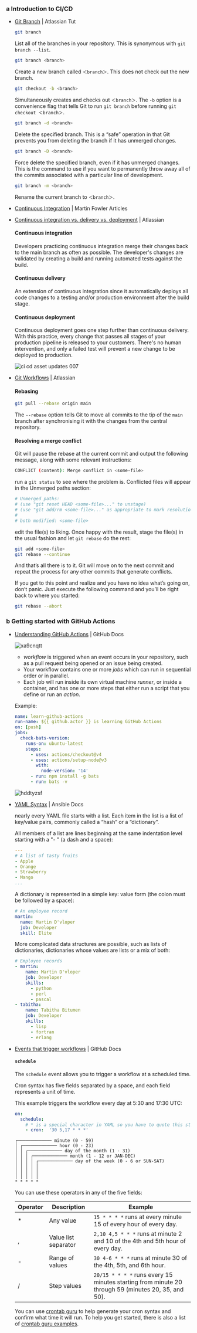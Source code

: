### a Introduction to CI/CD

- [Git Branch](https://www.atlassian.com/git/tutorials/using-branches) | Atlassian Tut

  ```bash
  git branch
  ```
  List all of the branches in your repository. This is synonymous with `git branch --list`.

  ```bash
  git branch <branch>
  ```
  Create a new branch called `＜branch＞`. This does not check out the new branch.

  ```bash
  git checkout -b <branch>
  ```
  Simultaneously creates and checks out `＜branch＞`. The `-b` option is a convenience flag that tells Git to run `git branch` before running `git checkout ＜branch＞`.

  ```bash
  git branch -d <branch>
  ```
  Delete the specified branch. This is a “safe” operation in that Git prevents you from deleting the branch if it has unmerged changes.

  ```bash
  git branch -D <branch>
  ```
  Force delete the specified branch, even if it has unmerged changes. This is the command to use if you want to permanently throw away all of the commits associated with a particular line of development.

  ```bash
  git branch -m <branch>
  ```
  Rename the current branch to `＜branch＞`.

- [Continuous Integration](https://www.martinfowler.com/articles/continuousIntegration.html) | Martin Fowler Articles
- [Continuous integration vs. delivery vs. deployment](https://www.atlassian.com/continuous-delivery/principles/continuous-integration-vs-delivery-vs-deployment) | Atlassian

  #### Continuous integration
  Developers practicing continuous integration merge their changes back to the main branch as often as possible.
  The developer's changes are validated by creating a build and running automated tests against the build.

  #### Continuous delivery
  An extension of continuous integration since it automatically deploys all code changes to a testing and/or production environment after the build stage.

  #### Continuous deployment
  Continuous deployment goes one step further than continuous delivery. With this practice, every change that passes all stages of your production pipeline is released to your customers. There's no human intervention, and only a failed test will prevent a new change to be deployed to production.

  ![ci cd asset updates  007](https://github.com/yousefelassal/fullstackopen/assets/76617202/6905fbcb-75ae-41b4-b45b-8f03da127d59)

- [Git Workflows](https://www.atlassian.com/git/tutorials/comparing-workflows) | Atlassian

  #### Rebasing
  ```bash
  git pull --rebase origin main
  ```
  The `--rebase` option tells Git to move all commits to the tip of the `main` branch after synchronising it with the changes from the central repository.

  #### Resolving a merge conflict
  Git will pause the rebase at the current commit and output the following message, along with some relevant instructions:
  ```bash
  CONFLICT (content): Merge conflict in <some-file>
  ```

  run a `git status` to see where the problem is. Conflicted files will appear in the Unmerged paths section:
  ```bash
  # Unmerged paths:
  # (use "git reset HEAD <some-file>..." to unstage)
  # (use "git add/rm <some-file>..." as appropriate to mark resolution)
  #
  # both modified: <some-file>
  ```
  
  edit the file(s) to liking. Once happy with the result, stage the file(s) in the usual fashion and let `git rebase` do the rest:
  ```bash
  git add <some-file>
  git rebase --continue
  ```
  And that’s all there is to it. Git will move on to the next commit and repeat the process for any other commits that generate conflicts.
  
  If you get to this point and realize and you have no idea what’s going on, don’t panic. Just execute the following command and you’ll be right back to where you started:
  ```bash
  git rebase --abort
  ```

### b Getting started with GitHub Actions

- [Understanding GitHub Actions](https://docs.github.com/en/actions/learn-github-actions/understanding-github-actions) | GitHub Docs

  ![xa9cnqtt](https://github.com/yousefelassal/fullstackopen/assets/76617202/2fac3bc9-57fd-431d-9000-c9576845608e)

  - _workflow_ is triggered when an event occurs in your repository, such as a pull request being opened or an issue being created.
  - Your workflow contains one or more _jobs_ which can run in sequential order or in parallel.
  - Each job will run inside its own virtual machine _runner_, or inside a container, and has one or more steps that either run a script that you define or run an _action_.

  Example:
  ```yaml
  name: learn-github-actions
  run-name: ${{ github.actor }} is learning GitHub Actions
  on: [push]
  jobs:
    check-bats-version:
      runs-on: ubuntu-latest
      steps:
        - uses: actions/checkout@v4
        - uses: actions/setup-node@v3
          with:
            node-version: '14'
        - run: npm install -g bats
        - run: bats -v
  ```
  ![hddtyzsf](https://github.com/yousefelassal/fullstackopen/assets/76617202/27acd106-4ba6-4131-96d4-a21148aa3a59)

  
- [YAML Syntax](https://docs.ansible.com/ansible/latest/reference_appendices/YAMLSyntax.html) | Ansible Docs

  nearly every YAML file starts with a list. Each item in the list is a list of key/value pairs, commonly called a “hash” or a “dictionary”.

  All members of a list are lines beginning at the same indentation level starting with a "- " (a dash and a space):
  ```yaml
  ---
  # A list of tasty fruits
  - Apple
  - Orange
  - Strawberry
  - Mango
  ...
  ```

  A dictionary is represented in a simple key: value form (the colon must be followed by a space):
  ```yaml
  # An employee record
  martin:
    name: Martin D'vloper
    job: Developer
    skill: Elite
  ```
  
  More complicated data structures are possible, such as lists of dictionaries, dictionaries whose values are lists or a mix of both:
  ```yaml
  # Employee records
  - martin:
      name: Martin D'vloper
      job: Developer
      skills:
        - python
        - perl
        - pascal
  - tabitha:
      name: Tabitha Bitumen
      job: Developer
      skills:
        - lisp
        - fortran
        - erlang
  ```

- [Events that trigger workflows](https://docs.github.com/en/actions/using-workflows/events-that-trigger-workflows) | GitHub Docs

  #### `schedule`
  The `schedule` event allows you to trigger a workflow at a scheduled time.
  
  Cron syntax has five fields separated by a space, and each field represents a unit of time.

  This example triggers the workflow every day at 5:30 and 17:30 UTC:
  ```yml
  on:
    schedule:
      # * is a special character in YAML so you have to quote this string
      - cron:  '30 5,17 * * *'
  ```
  
  ```text
  ┌───────────── minute (0 - 59)
  │ ┌───────────── hour (0 - 23)
  │ │ ┌───────────── day of the month (1 - 31)
  │ │ │ ┌───────────── month (1 - 12 or JAN-DEC)
  │ │ │ │ ┌───────────── day of the week (0 - 6 or SUN-SAT)
  │ │ │ │ │
  │ │ │ │ │
  │ │ │ │ │
  * * * * *
  ```
  
  You can use these operators in any of the five fields:
  
  | Operator | Description | Example |
  | -------- | ----------- | ------- |
  | * | Any value | `15 * * * *` runs at every minute 15 of every hour of every day. |
  | , | Value list separator | `2,10 4,5 * * *` runs at minute 2 and 10 of the 4th and 5th hour of every day. |
  | - | Range of values | `30 4-6 * * *` runs at minute 30 of the 4th, 5th, and 6th hour. |
  | / | Step values | `20/15 * * * *` runs every 15 minutes starting from minute 20 through 59 (minutes 20, 35, and 50). |
  
  
  You can use [crontab guru](https://crontab.guru/) to help generate your cron syntax and confirm what time it will run. To help you get started, there is also a list of [crontab guru examples](https://crontab.guru/examples.html).
